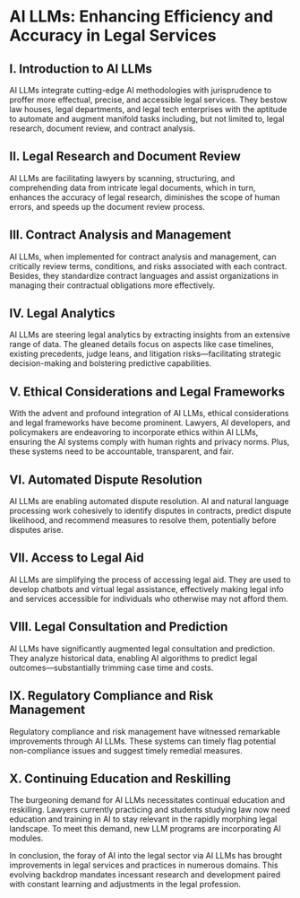 # AI LLMs: Enhancing Efficiency and Accuracy in Legal Services

## I. Introduction to AI LLMs
AI LLMs integrate cutting-edge AI methodologies with jurisprudence to proffer more effectual, precise, and accessible legal services. They bestow law houses, legal departments, and legal tech enterprises with the aptitude to automate and augment manifold tasks including, but not limited to, legal research, document review, and contract analysis.

## II. Legal Research and Document Review
AI LLMs are facilitating lawyers by scanning, structuring, and comprehending data from intricate legal documents, which in turn, enhances the accuracy of legal research, diminishes the scope of human errors, and speeds up the document review process.

## III. Contract Analysis and Management
AI LLMs, when implemented for contract analysis and management, can critically review terms, conditions, and risks associated with each contract. Besides, they standardize contract languages and assist organizations in managing their contractual obligations more effectively.

## IV. Legal Analytics
AI LLMs are steering legal analytics by extracting insights from an extensive range of data. The gleaned details focus on aspects like case timelines, existing precedents, judge leans, and litigation risks—facilitating strategic decision-making and bolstering predictive capabilities.

## V. Ethical Considerations and Legal Frameworks
With the advent and profound integration of AI LLMs, ethical considerations and legal frameworks have become prominent. Lawyers, AI developers, and policymakers are endeavoring to incorporate ethics within AI LLMs, ensuring the AI systems comply with human rights and privacy norms. Plus, these systems need to be accountable, transparent, and fair.

## VI. Automated Dispute Resolution
AI LLMs are enabling automated dispute resolution. AI and natural language processing work cohesively to identify disputes in contracts, predict dispute likelihood, and recommend measures to resolve them, potentially before disputes arise.

## VII. Access to Legal Aid
AI LLMs are simplifying the process of accessing legal aid. They are used to develop chatbots and virtual legal assistance, effectively making legal info and services accessible for individuals who otherwise may not afford them.

## VIII. Legal Consultation and Prediction
AI LLMs have significantly augmented legal consultation and prediction. They analyze historical data, enabling AI algorithms to predict legal outcomes—substantially trimming case time and costs.

## IX. Regulatory Compliance and Risk Management
Regulatory compliance and risk management have witnessed remarkable improvements through AI LLMs. These systems can timely flag potential non-compliance issues and suggest timely remedial measures.

## X. Continuing Education and Reskilling
The burgeoning demand for AI LLMs necessitates continual education and reskilling. Lawyers currently practicing and students studying law now need education and training in AI to stay relevant in the rapidly morphing legal landscape. To meet this demand, new LLM programs are incorporating AI modules.

In conclusion, the foray of AI into the legal sector via AI LLMs has brought improvements in legal services and practices in numerous domains. This evolving backdrop mandates incessant research and development paired with constant learning and adjustments in the legal profession.